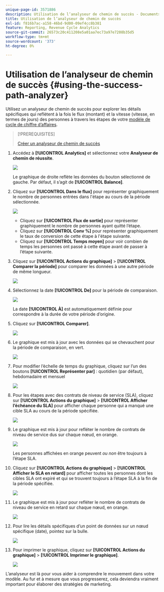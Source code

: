 ```yaml
---
unique-page-id: 3571886
description: Utilisation de l’analyseur de chemin de succès - Documents Marketo - Documentation du produit
title: Utilisation de l’analyseur de chemin de succès
exl-id: f816b7ac-a158-46bd-9d00-09ef4cc8b381
feature: Reporting, Revenue Cycle Analytics
source-git-commit: 26573c20c411208e5a01aa7ec73a97e7208b35d5
workflow-type: tm+mt
source-wordcount: '373'
ht-degree: 0%

---
```


# Utilisation de l’analyseur de chemin de succès {#using-the-success-path-analyzer}

Utilisez un analyseur de chemin de succès pour explorer les détails spécifiques qui reflètent à la fois le flux (montant) et la vitesse (vitesse, en termes de jours) des personnes à travers les étapes de votre [modèle de cycle de chiffre d’affaires](/help/marketo/product-docs/reporting/revenue-cycle-analytics/revenue-cycle-models/understanding-revenue-models.md).

>[!PREREQUISITES]
>
>[Créer un analyseur de chemin de succès](/help/marketo/product-docs/reporting/revenue-cycle-analytics/revenue-cycle-models/create-a-success-path-analyzer.md)

1. Accédez à **[!UICONTROL Analytics]** et sélectionnez votre **Analyseur de chemin de réussite**.

   ![](assets/image2015-6-12-17-3a23-3a53.png)

   Le graphique de droite reflète les données du bouton sélectionné de gauche. Par défaut, il s’agit de **[!UICONTROL Balance]**.

1. Cliquez sur **[!UICONTROL Dans le flux]** pour représenter graphiquement le nombre de personnes entrées dans l&#39;étape au cours de la période sélectionnée.

   ![](assets/image2015-6-12-17-3a30-3a52.png)

   * Cliquez sur **[!UICONTROL Flux de sortie]** pour représenter graphiquement le nombre de personnes ayant quitté l’étape.
   * Cliquez sur **[!UICONTROL Conv %]** pour représenter graphiquement le taux de conversion de cette étape à l&#39;étape suivante.
   * Cliquez sur **[!UICONTROL Temps moyen]** pour voir combien de temps les personnes ont passé à cette étape avant de passer à l’étape suivante.

1. Cliquez sur **[!UICONTROL Actions du graphique]** > **[!UICONTROL Comparer la période]** pour comparer les données à une autre période de même longueur.

   ![](assets/image2015-6-12-17-3a39-3a15.png)

1. Sélectionnez la date **[!UICONTROL De]** pour la période de comparaison.

   ![](assets/image2015-6-12-17-3a43-3a49.png)

   La date **[!UICONTROL À]** est automatiquement définie pour correspondre à la durée de votre période d’origine.

1. Cliquez sur **[!UICONTROL Comparer]**.

   ![](assets/image2015-6-12-17-3a44-3a8.png)

1. Le graphique est mis à jour avec les données qui se chevauchent pour la période de comparaison, en vert.

   ![](assets/image2015-6-12-17-3a46-3a16.png)

1. Pour modifier l’échelle de temps du graphique, cliquez sur l’un des boutons **[!UICONTROL Représenter par]** : quotidien (par défaut), hebdomadaire et mensuel

   ![](assets/image2015-6-12-17-3a46-3a55.png)

1. Pour les étapes avec des contrats de niveau de service (SLA), cliquez sur **[!UICONTROL Actions du graphique]** > **[!UICONTROL Afficher l’échéance du SLA]** pour afficher chaque personne qui a manqué une cible SLA au cours de la période spécifiée.

   ![](assets/image2015-6-12-17-3a49-3a23.png)

1. Le graphique est mis à jour pour refléter le nombre de contrats de niveau de service dus sur chaque nœud, en orange.

   ![](assets/image2015-6-12-17-3a50-3a16.png)

   Les personnes affichées en orange peuvent *ou non* être toujours à l’étape SLA.

1. Cliquez sur **[!UICONTROL Actions du graphique]** > **[!UICONTROL Afficher le SLA en retard]** pour afficher toutes les personnes dont les cibles SLA ont expiré et qui se trouvent toujours à l’étape SLA à la fin de la période spécifiée.

   ![](assets/image2015-6-12-17-3a51-3a39.png)

1. Le graphique est mis à jour pour refléter le nombre de contrats de niveau de service en retard sur chaque nœud, en orange.

   ![](assets/image2015-6-12-17-3a52-3a17.png)

1. Pour lire les détails spécifiques d’un point de données sur un nœud spécifique (date), pointez sur la bulle.

   ![](assets/image2015-6-12-17-3a52-3a49.png)

1. Pour imprimer le graphique, cliquez sur **[!UICONTROL Actions du graphique]** > **[!UICONTROL Imprimer le graphique]**.

   ![](assets/image2015-6-12-17-3a53-3a34.png)

L’analyseur est là pour vous aider à comprendre le mouvement dans votre modèle. Au fur et à mesure que vous progresserez, cela deviendra vraiment important pour élaborer des stratégies de marketing.
